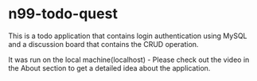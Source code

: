 # n99-todo-quest

This is a todo application that contains login authentication using MySQL and a discussion board that contains the CRUD operation.
 
It was run on the local machine(localhost) - Please check out the video in the About section to get a detailed idea about the application.
